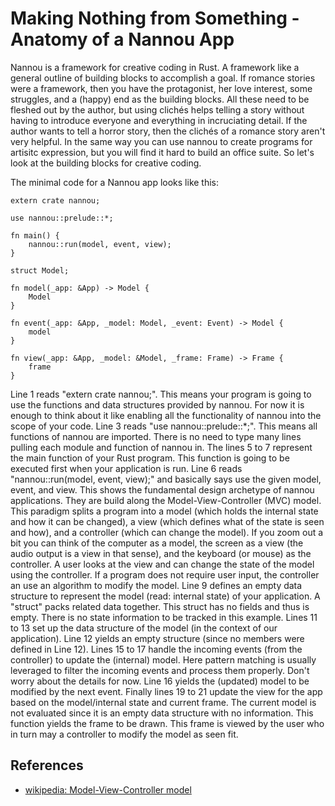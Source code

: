 # Making Nothing from Something - Anatomy of a Nannou App

Nannou is a framework for creative coding in Rust. A framework like a general outline of building blocks to accomplish a goal. If romance stories were a framework, then you have the protagonist, her love interest, some struggles, and a (happy) end as the building blocks. All these need to be fleshed out by the author, but using clichés helps telling a story without having to introduce everyone and everything in incruciating detail. If the author wants to tell a horror story, then the clichés of a romance story aren't very helpful. In the same way you can use nannou to create programs for artisitc expression, but you will find it hard to build an office suite. So let's look at the building blocks for creative coding.

The minimal code for a Nannou app looks like this:
```
extern crate nannou;

use nannou::prelude::*;

fn main() {
    nannou::run(model, event, view);
}

struct Model;

fn model(_app: &App) -> Model {
    Model
}

fn event(_app: &App, _model: Model, _event: Event) -> Model {
    model
}

fn view(_app: &App, _model: &Model, _frame: Frame) -> Frame {
    frame
}
```

Line 1 reads "extern crate nannou;". This means your program is going to use the functions and data structures provided by nannou. For now it is enough to think about it like enabling all the functionality of nannou into the scope of your code. Line 3 reads "use nannou::prelude::*;". This means all functions of nannou are imported. There is no need to type many lines pulling each module and function of nannou in. The lines 5 to 7 represent the main function of your Rust program. This function is going to be executed first when your application is run. Line 6 reads "nannou::run(model, event, view);" and basically says use the given model, event, and view. This shows the fundamental design archetype of nannou applications. They are build along the Model-View-Controller (MVC) model. This paradigm splits a program into a model (which holds the internal state and how it can be changed), a view (which defines what of the state is seen and how), and a controller (which can change the model). If you zoom out a bit you can think of the computer as a model, the screen as a view (the audio output is a view in that sense), and the keyboard (or mouse) as the controller. A user looks at the view and can change the state of the model using the controller. If a program does not require user input, the controller an use an algorithm to modify the model.
Line 9 defines an empty data structure to represent the model (read: internal state) of your application. A "struct" packs related data together. This struct has no fields and thus is empty. There is no state information to be tracked in this example.
Lines 11 to 13 set up the data structure of the model (in the context of our application). Line 12 yields an empty structure (since no members were defined in Line 12).
Lines 15 to 17 handle the incoming events (from the controller) to update the (internal) model. Here pattern matching is usually leveraged to filter the incoming events and process them properly. Don't worry about the details for now. Line 16 yields the (updated) model to be modified by the next event.
Finally lines 19 to 21 update the view for the app based on the model/internal state and current frame. The current model is not evaluated since it is an empty data structure with no information. This function yields the frame to be drawn. This frame is viewed by the user who in turn may a controller to modify the model as seen fit.

## References
* [wikipedia: Model-View-Controller model](https://en.wikipedia.org/wiki/Model%E2%80%93view%E2%80%93controller)
